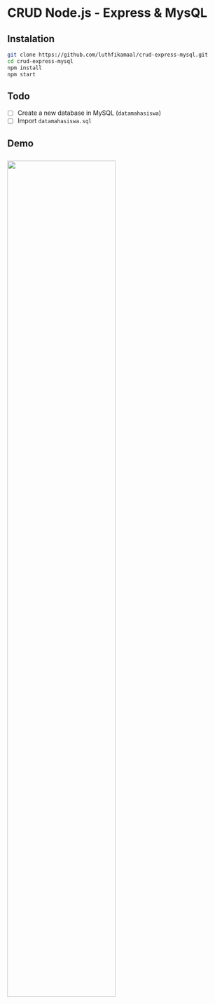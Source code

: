 # CRUD Node.js - Express & MysQL

## Instalation
```bash
git clone https://github.com/luthfikamaal/crud-express-mysql.git
cd crud-express-mysql
npm install
npm start
```

## Todo
* [ ] Create a new database in MySQL (```datamahasiswa```)
* [ ] Import ```datamahasiswa.sql```

## Demo
<img style="width:70%;margin-top:10px" src="https://user-images.githubusercontent.com/90312645/180362542-1f21c56d-735b-4b27-8302-fcc3b153f243.png">
